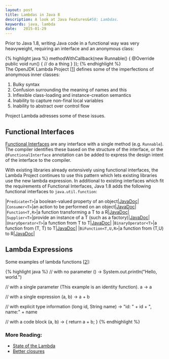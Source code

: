 ```yaml
---
layout: post
title: Lambdas in Java 8
description: A look at Java Features&#58; Lambdas.
keywords: java, lambda
date:   2015-01-29
---
```


Prior to Java 1.8, writing Java code in a functional way was very heavyweight, requiring an interface and an anonymous class:

{% highlight java %}
methodWithCallback(new Runnable() {
    @Override
    public void run() {
        // do a thing
    }
});
{% endhighlight %}
<br/>
The OpenJDK Lambda Project [[1]] defines some of the imperfections of anonymous inner classes:

1. Bulky syntax
2. Confusion surrounding the meaning of names and this
3. Inflexible class-loading and instance-creation semantics
4. Inability to capture non-final local variables
5. Inability to abstract over control flow

Project Lambda adresses some of these issues.

## Functional Interfaces

[Functional Interfaces](https://docs.oracle.com/javase/8/docs/api/java/lang/FunctionalInterface.html) are any interface with a single method (e.g. `Runnable`). The compiler identifies these based on the structure of the interface, or the `@FunctionalInterface` annotation can be added to express the design intent of the interface to the compiler.

With existing libraries already extensively using functional interfaces, the Lambda Project continues to use this pattern which lets existing libraries use the new lambda expression. In additional to existing interfaces which fit the requirements of Functional Interfaces, Java 1.8 adds the following functional interfaces to `java.util.function`:

|`Predicate<T>`|a boolean-valued property of an object|[JavaDoc](https://docs.oracle.com/javase/8/docs/api/java/util/function/Predicate.html)|
|`Consumer<T>`|an action to be performed on an object|[JavaDoc](https://docs.oracle.com/javase/8/docs/api/java/util/function/Consumer.html)|
|`Function<T,R>`|a function transforming a T to a R|[JavaDoc](https://docs.oracle.com/javase/8/docs/api/java/util/function/Function.html)|
|`Supplier<T>`|provide an instance of a T (such as a factory)|[JavaDoc](https://docs.oracle.com/javase/8/docs/api/java/util/function/Supplier.html)|
|`UnaryOperator<T>`|a function from T to T|[JavaDoc](https://docs.oracle.com/javase/8/docs/api/java/util/function/UnaryOperator.html)|
|`BinaryOperator<T>`|a function from (T, T) to T|[JavaDoc](https://docs.oracle.com/javase/8/docs/api/java/util/function/BinaryOperator.html)|
|`BiFunction<T,U,R>`|a function from (T,U) to R|[JavaDoc](https://docs.oracle.com/javase/8/docs/api/java/util/function/BiFunction.html)|

## Lambda Expressions

Some examples of lambda functions [[2]]:

{% highlight java %}
// with no parameter
() -> System.out.println("Hello, world.")

// with a single parameter (This example is an identity function).
a -> a

// with a single expression
(a, b) -> a + b

// with explicit type information
(long id, String name) -> "id: " + id + ", name:" + name

// with a code block
(a, b) -> { return a + b; }
{% endhighlight %}



### More Reading:

* [State of the Lambda](http://cr.openjdk.java.net/~briangoetz/lambda/lambda-state-final.html)
* [Better closures](https://blogs.oracle.com/jrose/entry/better_closures)

[1]: http://cr.openjdk.java.net/~briangoetz/lambda/lambda-state-final.html "State of the Lambda"
[2]: http://www.webcitation.org/6e9wVTdaF "Wikipedia: Anonymous function"
[3]: https://blogs.oracle.com/jrose/entry/better_closures "Better closures"
